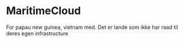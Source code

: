 # MaritimeCloud

For papau new guinea, vietnam med.
Det er lande som ikke har raad til deres egen infrastructure